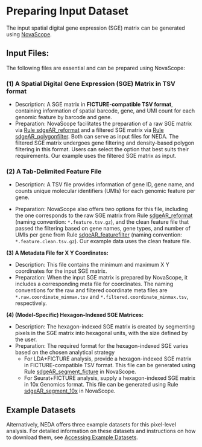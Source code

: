 # Preparing Input Dataset

The input spatial digital gene expression (SGE) matrix can be generated using [NovaScope](https://github.com/seqscope/NovaScope/tree/main). 

## Input Files:
The following files are essential and can be prepared using NovaScope:

### (1) A Spatial Digital Gene Expression (SGE) Matrix in TSV format

* Description: A SGE matrix in **FICTURE-compatible TSV format**, containing information of spatial barcode, gene, and UMI count for each genomic feature by barcode and gene.
* Preparation: NovaScope facilitates the preparation of a raw SGE matrix via [Rule sdgeAR_reformat](https://seqscope.github.io/NovaScope/fulldoc/rules/sdgeAR_reformat) and a filtered SGE matrix via [Rule sdgeAR_polygonfilter](https://seqscope.github.io/NovaScope/fulldoc/rules/sdgeAR_polygonfilter). Both can serve as input files for NEDA. The filtered SGE matrix undergoes gene filtering and density-based polygon filtering in this format. Users can select the option that best suits their requirements. Our example uses the filtered SGE matrix as input.

### (2) A Tab-Delimited Feature File

* Description: A TSV file provides information of gene ID, gene name, and counts unique molecular identifiers (UMIs) for each genomic feature per gene.

* Preparation: NovaScope also offers two options for this file, including the one corresponds to the raw SGE matrix from Rule [sdgeAR_reformat](https://seqscope.github.io/NovaScope/fulldoc/rules/sdgeAR_reformat) (naming convention: `*.feature.tsv.gz`), and the clean feature file that passed the filtering based on gene names, gene types, and number of UMIs per gene from Rule [sdgeAR_featurefilter](https://seqscope.github.io/NovaScope/fulldoc/rules/sdgeAR_featurefilter) (naming convention: `*.feature.clean.tsv.gz`). Our example data uses the clean feature file.

**(3) A Metadata File for X Y Coordinates:**  

* Description: This file contains the minimum and maximum X Y coordinates for the input SGE matrix.
* Preparation: When the input SGE matrix is prepared by NovaScope, it includes a corresponding meta file for coordinates. The naming conventions for the raw and filtered coordinate meta files are `*.raw.coordinate_minmax.tsv` and `*.filtered.coordinate_minmax.tsv`, respectively.

**(4) (Model-Specific) Hexagon-Indexed SGE Matrices:**

* Description: The hexagon-indexed SGE matrix is created by segmenting pixels in the SGE matrix into hexagonal units, with the size defined by the user.
* Preparation: The required format for the hexagon-indexed SGE varies based on the chosen analytical strategy
    * For LDA+FICTURE analysis, provide a hexagon-indexed SGE matrix in FICTURE-compatible TSV format. This file can be generated using Rule [sdgeAR_segment_ficture](https://seqscope.github.io/NovaScope/fulldoc/rules/c04_sdgeAR_segment_ficture) in NovaScope.
    * For Seurat+FICTURE analysis, supply a hexagon-indexed SGE matrix in 10x Genomics format. This file can be generated using Rule [sdgeAR_segment_10x](https://seqscope.github.io/NovaScope/fulldoc/rules/c04_sdgeAR_segment_10x) in NovaScope.

## Example Datasets
Alternatively, NEDA offers three example datasets for this pixel-level analysis. For detailed information on these datasets and instructions on how to download them, see [Accessing Example Datasets](../../installation/example_data.md#input-for-spatial-transcriptomic-analysis).